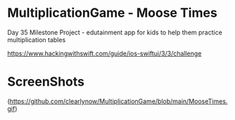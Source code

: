 # MultiplicationGame - Moose Times
Day 35 Milestone Project - edutainment app for kids to help them practice multiplication tables

https://www.hackingwithswift.com/guide/ios-swiftui/3/3/challenge

# ScreenShots
(https://github.com/clearlynow/MultiplicationGame/blob/main/MooseTimes.gif)
